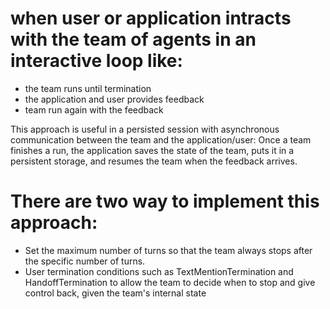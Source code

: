 # when user or application intracts with the team of agents in an interactive loop like:
* the team runs until termination
* the application and user provides feedback
* team run again with the feedback

This approach is useful in a persisted session with asynchronous communication between the team and the application/user: Once a team finishes a run, the application saves the state of the team, puts it in a persistent storage, and resumes the team when the feedback arrives.


# There are two way to implement this approach:
* Set the maximum number of turns so that the team always stops after the specific number of turns.
* User termination conditions such as TextMentionTermination and HandoffTermination to allow the team to decide when to stop and give control back, given the team's internal state

